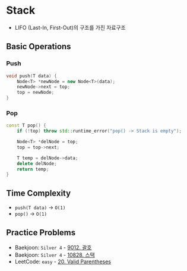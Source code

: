 # Stack

- LIFO (Last-In, First-Out)의 구조를 가진 자료구조

## Basic Operations

### Push
```cpp
void push(T data) {
    Node<T> *newNode = new Node<T>(data);
    newNode->next = top;
    top = newNode;
}
```

### Pop
```cpp
const T pop() {
    if (!top) throw std::runtime_error("pop() -> Stack is empty");

    Node<T> *delNode = top;
    top = top->next;

    T temp = delNode->data;
    delete delNode;
    return temp;
}
```

## Time Complexity

- `push(T data)` -> `O(1)`
- `pop()` -> `O(1)`

## Practice Problems
- Baekjoon: `Silver 4` - [9012. 괄호](https://www.acmicpc.net/problem/9012)
- Baekjoon: `Silver 4` - [10828. 스택](https://www.acmicpc.net/problem/10828)
- LeetCode: `easy` - [20. Valid Parentheses](https://leetcode.com/problems/valid-parentheses)